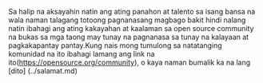 Sa halip na aksayahin natin ang ating panahon at talento sa isang bansa na wala naman talagang totoong pagnanasang magbago
bakit hindi nalang natin ibahagi ang ating kakayahan at kaalaman sa open source community na bukas sa mga taong may tunay na pagnanasa sa tunay na kalayaan at pagkakapantay pantay.Kung nais mong tumulong sa natatanging komunidad na ito ibahagi lamang ang link na ito(https://opensource.org/community), o kaya naman bumalik ka na lang [dito] (../salamat.md)